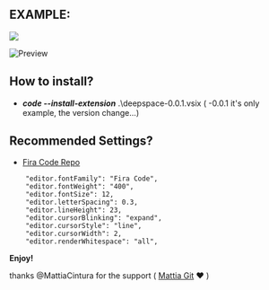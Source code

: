 
## EXAMPLE:
![](https://img.shields.io/github/package-json/v/twopill/deepSpace-vscodetheme?color=A2D3C2&style=for-the-badge)


![Preview](https://raw.githubusercontent.com/twopill/deepSpace-vscodetheme/main/example-theme.jpg)

##  How to install?

* ***code --install-extension*** .\deepspace-0.0.1.vsix ( -0.0.1 it's only example, the version change...)

## Recommended Settings?

* <a href="https://github.com/tonsky/FiraCode">Fira Code Repo</a>

```
    "editor.fontFamily": "Fira Code",
    "editor.fontWeight": "400",
    "editor.fontSize": 12,
    "editor.letterSpacing": 0.3,
    "editor.lineHeight": 23,
    "editor.cursorBlinking": "expand",
    "editor.cursorStyle": "line",
    "editor.cursorWidth": 2,
    "editor.renderWhitespace": "all",
```
**Enjoy!**

thanks @MattiaCintura for the support ( <a href="https://github.com/MattiaCintura">Mattia Git</a> ❤️ )
